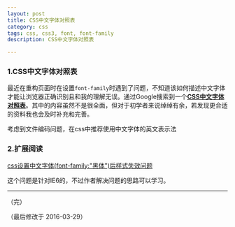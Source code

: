 ```yaml
---
layout: post
title: CSS中文字体对照表
category: css
tags: css, css3, font, font-family
description: CSS中文字体对照表

---
```


### 1.CSS中文字体对照表

最近在重构页面时在设置`font-family`时遇到了问题，不知道该如何描述中文字体才能让浏览器正确识别且和我的理解无误。通过Google搜索到一个[**CSS中文字体对照表**](https://hotoo.googlecode.com/svn/trunk/labs/css/css-fonts.html)。其中的内容虽然不是很全面，但对于初学者来说绰绰有余，若发现更合适的资料我也会及时补充和完善。  

考虑到文件编码问题，在css中推荐使用中文字体的英文表示法

### 2.扩展阅读

[css设置中文字体(font-family:"黑体")后样式失效问题](http://www.im87.cn/blog/10-03/cssshe-zhi-zhong-wen-zi-ti-font-familyhei-ti-hou-yang-shi-shi-xiao-wen-ti)

这个问题是针对IE6的，不过作者解决问题的思路可以学习。

---

（完）

（最后修改于 2016-03-29）